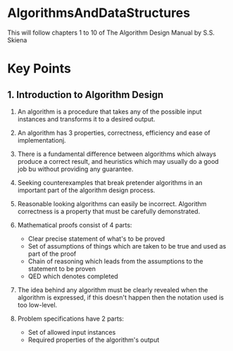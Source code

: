 # AlgorithmsAndDataStructures
This will follow chapters 1 to 10 of The Algorithm Design Manual by S.S. Skiena

# Key Points

## 1. Introduction to Algorithm Design 

1. An algorithm is a procedure that takes any of the possible input instances 
and transforms it to a desired output.

2. An algorithm has 3 properties, correctness, efficiency and ease of implementationj. 

3. There is a fundamental difference between algorithms which always produce a 
correct result, and heuristics which may usually do a good job bu without
providing any guarantee.

4. Seeking counterexamples that break pretender algorithms in an important part
of the algorithm design process.

5. Reasonable looking algorithms can easily be incorrect. Algorithm correctness
is a property that must be carefully demonstrated.

6. Mathematical proofs consist of 4 parts:
    - Clear precise statement of what's to be proved
    - Set of assumptions of things which are taken to be true and used as part 
    of the proof
    - Chain of reasoning which leads from the assumptions to the statement to be
    proven
    - QED which denotes completed
    
7. The idea behind any algorithm must be clearly revealed when the algorithm is 
expressed, if this doesn't happen then the notation used is too low-level.

8. Problem specifications have 2 parts:
    - Set of allowed input instances
    - Required properties of the algorithm's output